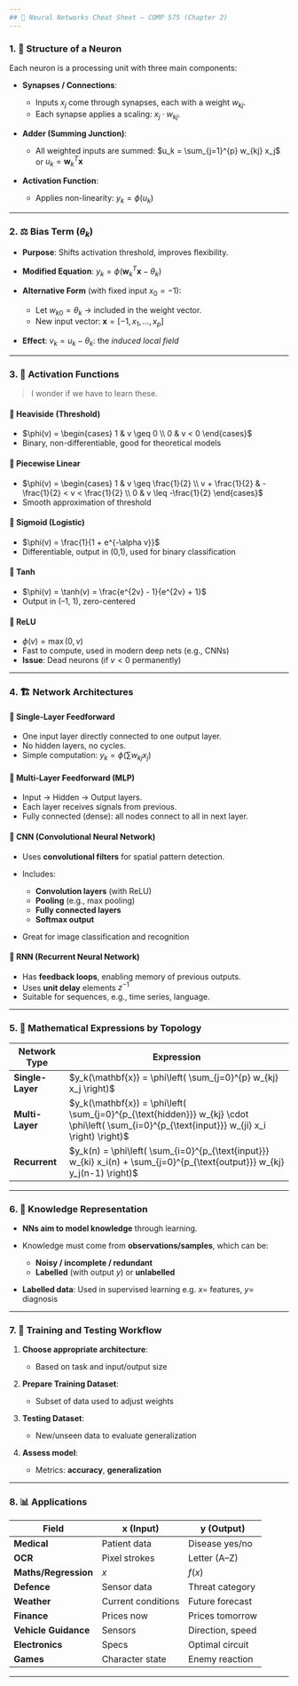 ```yaml
---
## 🧠 Neural Networks Cheat Sheet – COMP 575 (Chapter 2)
---
```


### 1. 🧩 **Structure of a Neuron**

Each neuron is a processing unit with three main components:

- **Synapses / Connections**:

  - Inputs $x_j$ come through synapses, each with a weight $w_{kj}$.
  - Each synapse applies a scaling: $x_j \cdot w_{kj}$.

- **Adder (Summing Junction)**:

  - All weighted inputs are summed:
    $u_k = \sum_{j=1}^{p} w_{kj} x_j$
    or $u_k = \mathbf{w}_k^T \mathbf{x}$

- **Activation Function**:

  - Applies non-linearity:
    $y_k = \phi(u_k)$

---

### 2. ⚖️ **Bias Term ($\theta_k$)**

- **Purpose**: Shifts activation threshold, improves flexibility.

- **Modified Equation**:
  $y_k = \phi(\mathbf{w}_k^T \mathbf{x} - \theta_k)$

- **Alternative Form** (with fixed input $x_0 = -1$):

  - Let $w_{k0} = \theta_k$ → included in the weight vector.
  - New input vector: $\mathbf{x} = [-1, x_1, ..., x_p]$

- **Effect**:
  $v_k = u_k - \theta_k$: the _induced local field_

---

### 3. 🔀 **Activation Functions**

> I wonder if we have to learn these.

#### 📌 Heaviside (Threshold)

- $\phi(v) = \begin{cases} 1 & v \geq 0 \\ 0 & v < 0 \end{cases}$
- Binary, non-differentiable, good for theoretical models

#### 📌 Piecewise Linear

- $\phi(v) = \begin{cases} 1 & v \geq \frac{1}{2} \\ v + \frac{1}{2} & -\frac{1}{2} < v < \frac{1}{2} \\ 0 & v \leq -\frac{1}{2} \end{cases}$
- Smooth approximation of threshold

#### 📌 Sigmoid (Logistic)

- $\phi(v) = \frac{1}{1 + e^{-\alpha v}}$
- Differentiable, output in (0,1), used for binary classification

#### 📌 Tanh

- $\phi(v) = \tanh(v) = \frac{e^{2v} - 1}{e^{2v} + 1}$
- Output in (–1, 1), zero-centered

#### 📌 ReLU

- $\phi(v) = \max(0, v)$
- Fast to compute, used in modern deep nets (e.g., CNNs)
- **Issue**: Dead neurons (if $v < 0$ permanently)

---

### 4. 🏗️ **Network Architectures**

#### 📘 Single-Layer Feedforward

- One input layer directly connected to one output layer.
- No hidden layers, no cycles.
- Simple computation:
  $y_k = \phi\left( \sum w_{kj} x_j \right)$

#### 📘 Multi-Layer Feedforward (MLP)

- Input → Hidden → Output layers.
- Each layer receives signals from previous.
- Fully connected (dense): all nodes connect to all in next layer.

#### 📘 CNN (Convolutional Neural Network)

- Uses **convolutional filters** for spatial pattern detection.
- Includes:

  - **Convolution layers** (with ReLU)
  - **Pooling** (e.g., max pooling)
  - **Fully connected layers**
  - **Softmax output**

- Great for image classification and recognition

#### 📘 RNN (Recurrent Neural Network)

- Has **feedback loops**, enabling memory of previous outputs.
- Uses **unit delay** elements $z^{-1}$
- Suitable for sequences, e.g., time series, language.

---

### 5. 📐 **Mathematical Expressions by Topology**

| Network Type     | Expression                                                                                                                                     |
| ---------------- | ---------------------------------------------------------------------------------------------------------------------------------------------- |
| **Single-Layer** | $y_k(\mathbf{x}) = \phi\left( \sum_{j=0}^{p} w_{kj} x_j \right)$                                                                               |
| **Multi-Layer**  | $y_k(\mathbf{x}) = \phi\left( \sum_{j=0}^{p_{\text{hidden}}} w_{kj} \cdot \phi\left( \sum_{i=0}^{p_{\text{input}}} w_{ji} x_i \right) \right)$ |
| **Recurrent**    | $y_k(n) = \phi\left( \sum_{i=0}^{p_{\text{input}}} w_{ki} x_i(n) + \sum_{j=0}^{p_{\text{output}}} w_{kj} y_j(n-1) \right)$                     |

---

### 6. 🧠 **Knowledge Representation**

- **NNs aim to model knowledge** through learning.

- Knowledge must come from **observations/samples**, which can be:

  - **Noisy / incomplete / redundant**
  - **Labelled** (with output $y$) or **unlabelled**

- **Labelled data**: Used in supervised learning
  e.g. $x =$ features, $y =$ diagnosis

---

### 7. 🧪 **Training and Testing Workflow**

1. **Choose appropriate architecture**:

   - Based on task and input/output size

2. **Prepare Training Dataset**:

   - Subset of data used to adjust weights

3. **Testing Dataset**:

   - New/unseen data to evaluate generalization

4. **Assess model**:

   - Metrics: **accuracy**, **generalization**

---

### 8. 📊 **Applications**

| **Field**            | **x (Input)**      | **y (Output)**   |
| -------------------- | ------------------ | ---------------- |
| **Medical**          | Patient data       | Disease yes/no   |
| **OCR**              | Pixel strokes      | Letter (A–Z)     |
| **Maths/Regression** | $x$                | $f(x)$           |
| **Defence**          | Sensor data        | Threat category  |
| **Weather**          | Current conditions | Future forecast  |
| **Finance**          | Prices now         | Prices tomorrow  |
| **Vehicle Guidance** | Sensors            | Direction, speed |
| **Electronics**      | Specs              | Optimal circuit  |
| **Games**            | Character state    | Enemy reaction   |

---
